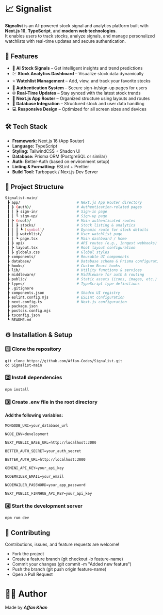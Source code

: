 # 📈 Signalist

**Signalist** is an AI-powered stock signal and analytics platform built with **Next.js 16**, **TypeScript**, and **modern web technologies**.  
It enables users to track stocks, analyze signals, and manage personalized watchlists with real-time updates and secure authentication.

## 🚀 Features

- 🤖 **AI Stock Signals** – Get intelligent insights and trend predictions
- 💹 **Stock Analytics Dashboard** – Visualize stock data dynamically
- ⭐ **Watchlist Management** – Add, view, and track your favorite stocks
- 🔐 **Authentication System** – Secure sign-in/sign-up pages for users
- 🌐 **Real-Time Updates** – Stay synced with the latest stock trends
- 🧭 **Next.js App Router** – Organized structure using layouts and routes
- 💾 **Database Integration** – Structured stock and user data handling
- 💻 **Responsive Design** – Optimized for all screen sizes and devices

## 🛠️ Tech Stack

- **Framework:** Next.js 16 (App Router)
- **Language:** TypeScript
- **Styling:** TailwindCSS + Shadcn UI
- **Database:** Prisma ORM (PostgreSQL or similar)
- **Auth:** Better-Auth (based on environment setup)
- **Linting & Formatting:** ESLint + Prettier
- **Build Tool:** Turbopack / Next.js Dev Server

## 📂 Project Structure

```bash
Signalist-main/
 ┣ app/                          # Next.js App Router directory
 ┃ ┣ (auth)/                     # Authentication-related pages
 ┃ ┃ ┣ sign-in/                  # Sign-in page
 ┃ ┃ ┗ sign-up/                  # Sign-up page
 ┃ ┣ (root)/                     # Main authenticated routes
 ┃ ┃ ┣ stocks/                   # Stock listing & analytics
 ┃ ┃ ┃ ┗ [symbol]/               # Dynamic route for stock details
 ┃ ┃ ┣ watchlist/                # User watchlist page
 ┃ ┃ ┗ page.tsx                  # Main dashboard / home
 ┃ ┣ api/                        # API routes (e.g., Inngest webhooks)
 ┃ ┣ layout.tsx                  # Root layout configuration
 ┃ ┣ globals.css                 # Global styles
 ┣ components/                   # Reusable UI components
 ┣ database/                     # Database schema & Prisma configuration
 ┣ hooks/                        # Custom React hooks
 ┣ lib/                          # Utility functions & services
 ┣ middleware/                   # Middleware for auth & routing
 ┣ public/                       # Static assets (icons, images, etc.)
 ┣ types/                        # TypeScript type definitions
 ┣ .gitignore
 ┣ components.json               # Shadcn UI registry
 ┣ eslint.config.mjs             # ESLint configuration
 ┣ next.config.ts                # Next.js configuration
 ┣ package.json
 ┣ postcss.config.mjs
 ┣ tsconfig.json
 ┗ README.md
```

## ⚙️ Installation & Setup

### 1️⃣ Clone the repository

```
git clone https://github.com/Affan-Codes/Signalist.git
cd Signalist-main

```

### 2️⃣ Install dependencies

```
npm install
```

### 3️⃣ Create .env file in the root directory

#### Add the following variables:

```
MONGODB_URI=your_database_url

NODE_ENV=development

NEXT_PUBLIC_BASE_URL=http://localhost:3000

BETTER_AUTH_SECRET=your_auth_secret

BETTER_AUTH_URL=http://localhost:3000

GEMINI_API_KEY=your_api_key

NODEMAILER_EMAIL=your_email

NODEMAILER_PASSWORD=your_app_password

NEXT_PUBLIC_FINNHUB_API_KEY=your_api_key
```


###  4️⃣ Start the development server

```
npm run dev
```

## 🤝 Contributing

Contributions, issues, and feature requests are welcome!

- Fork the project
- Create a feature branch (git checkout -b feature-name)
- Commit your changes (git commit -m "Added new feature")
- Push the branch (git push origin feature-name)
- Open a Pull Request

# 👨‍💻 Author

Made by **_Affan Khan_**
